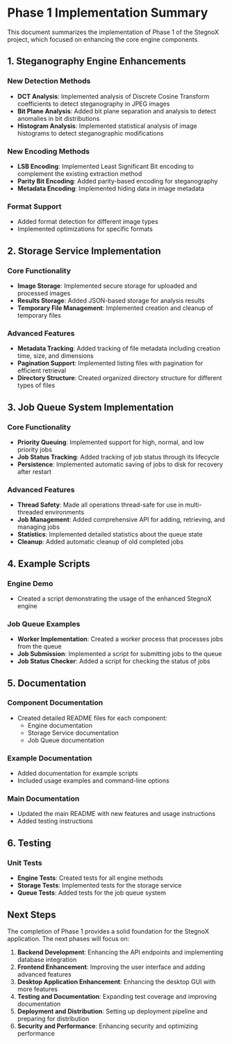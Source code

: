 # Phase 1 Implementation Summary

This document summarizes the implementation of Phase 1 of the StegnoX project, which focused on enhancing the core engine components.

## 1. Steganography Engine Enhancements

### New Detection Methods
- **DCT Analysis**: Implemented analysis of Discrete Cosine Transform coefficients to detect steganography in JPEG images
- **Bit Plane Analysis**: Added bit plane separation and analysis to detect anomalies in bit distributions
- **Histogram Analysis**: Implemented statistical analysis of image histograms to detect steganographic modifications

### New Encoding Methods
- **LSB Encoding**: Implemented Least Significant Bit encoding to complement the existing extraction method
- **Parity Bit Encoding**: Added parity-based encoding for steganography
- **Metadata Encoding**: Implemented hiding data in image metadata

### Format Support
- Added format detection for different image types
- Implemented optimizations for specific formats

## 2. Storage Service Implementation

### Core Functionality
- **Image Storage**: Implemented secure storage for uploaded and processed images
- **Results Storage**: Added JSON-based storage for analysis results
- **Temporary File Management**: Implemented creation and cleanup of temporary files

### Advanced Features
- **Metadata Tracking**: Added tracking of file metadata including creation time, size, and dimensions
- **Pagination Support**: Implemented listing files with pagination for efficient retrieval
- **Directory Structure**: Created organized directory structure for different types of files

## 3. Job Queue System Implementation

### Core Functionality
- **Priority Queuing**: Implemented support for high, normal, and low priority jobs
- **Job Status Tracking**: Added tracking of job status through its lifecycle
- **Persistence**: Implemented automatic saving of jobs to disk for recovery after restart

### Advanced Features
- **Thread Safety**: Made all operations thread-safe for use in multi-threaded environments
- **Job Management**: Added comprehensive API for adding, retrieving, and managing jobs
- **Statistics**: Implemented detailed statistics about the queue state
- **Cleanup**: Added automatic cleanup of old completed jobs

## 4. Example Scripts

### Engine Demo
- Created a script demonstrating the usage of the enhanced StegnoX engine

### Job Queue Examples
- **Worker Implementation**: Created a worker process that processes jobs from the queue
- **Job Submission**: Implemented a script for submitting jobs to the queue
- **Job Status Checker**: Added a script for checking the status of jobs

## 5. Documentation

### Component Documentation
- Created detailed README files for each component:
  - Engine documentation
  - Storage Service documentation
  - Job Queue documentation

### Example Documentation
- Added documentation for example scripts
- Included usage examples and command-line options

### Main Documentation
- Updated the main README with new features and usage instructions
- Added testing instructions

## 6. Testing

### Unit Tests
- **Engine Tests**: Created tests for all engine methods
- **Storage Tests**: Implemented tests for the storage service
- **Queue Tests**: Added tests for the job queue system

## Next Steps

The completion of Phase 1 provides a solid foundation for the StegnoX application. The next phases will focus on:

1. **Backend Development**: Enhancing the API endpoints and implementing database integration
2. **Frontend Enhancement**: Improving the user interface and adding advanced features
3. **Desktop Application Enhancement**: Enhancing the desktop GUI with more features
4. **Testing and Documentation**: Expanding test coverage and improving documentation
5. **Deployment and Distribution**: Setting up deployment pipeline and preparing for distribution
6. **Security and Performance**: Enhancing security and optimizing performance
